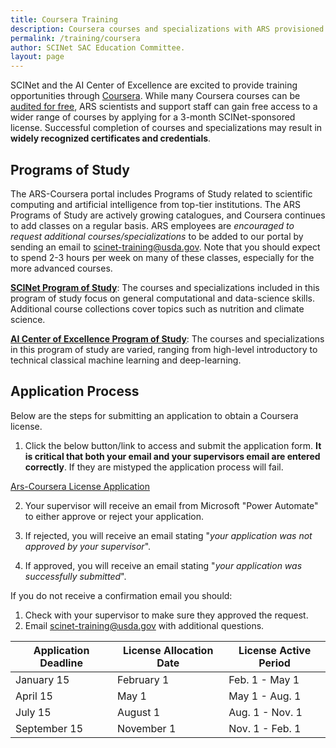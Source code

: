 ```yaml
---
title: Coursera Training
description: Coursera courses and specializations with ARS provisioned licenses
permalink: /training/coursera
author: SCINet SAC Education Committee.
layout: page
---
```


SCINet and the AI Center of Excellence are excited to provide training opportunities through [Coursera](https://www.coursera.org/). While many Coursera courses can be [audited for free](https://scinet.usda.gov/training/free-online-training#coursera-and-edx), ARS scientists and support staff can gain free access to a wider range of courses by applying for a 3-month SCINet-sponsored license. Successful completion of courses and specializations may result in **widely recognized certificates and credentials**. 

## Programs of Study

The ARS-Coursera portal includes Programs of Study related to scientific computing and artificial intelligence from top-tier institutions. The ARS Programs of Study are actively growing catalogues, and Coursera continues to add classes on a regular basis. ARS employees are *encouraged to request additional courses/specializations* to be added to our portal by sending an email to scinet-training@usda.gov. Note that you should expect to spend 2-3 hours per week on many of these classes, especially for the more advanced courses. 

[**SCINet Program of Study**](https://www.coursera.org/programs/scinet-program-of-study-a6nd3): The courses and specializations included in this program of study focus on general computational and data-science skills. Additional course collections cover topics such as nutrition and climate science. 

[**AI Center of Excellence Program of Study**](https://www.coursera.org/programs/ai-center-of-excellence-program-of-study-yunri): The courses and specializations in this program of study are varied, ranging from high-level introductory to technical classical machine learning and deep-learning.

## Application Process

Below are the steps for submitting an application to obtain a Coursera license. 

  1. Click the below button/link to access and submit the application form. **It is critical that both your email and your supervisors email are entered correctly**. If they are mistyped the application process will fail.

  <a href="https://forms.office.com/Pages/ResponsePage.aspx?id=5zZb7e4BvE6GfuA8-g1Gl2mrmoVCU11DqJTdU47KyNpUOTlPTERXRDFaOURYVUk1VElFNTQ2NDhXTC4u" class="usa-button">Ars-Coursera License Application</a>
  
  2. Your supervisor will receive an email from Microsoft "Power Automate" to either approve or reject your application.
    
  3. If rejected, you will receive an email stating "*your application was not approved by your supervisor*".

  4. If approved, you will receive an email stating "*your application was successfully submitted*".

If you do not receive a confirmation email you should:
  1. Check with your supervisor to make sure they approved the request.
  1. Email scinet-training@usda.gov with additional questions. 

| Application Deadline | License Allocation Date | License Active Period |
|----------------------|-------------------------|-----------------------|
|January 15            |February 1               |Feb. 1 - May 1         |
|April 15              |May 1                    |May 1 - Aug. 1         |
|July 15               |August 1                 |Aug. 1 - Nov. 1        |
|September 15          |November 1               |Nov. 1 - Feb. 1        |
